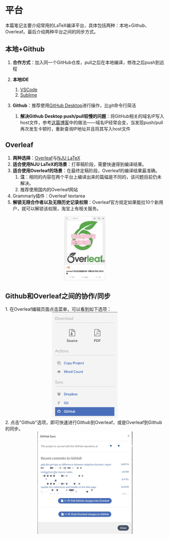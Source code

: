 # 平台

本篇笔记主要介绍常用的LaTeX编译平台，具体包括两种：本地+Github、Overleaf。最后介绍两种平台之间的同步方式。

## 本地+Github
   
   1. **合作方式**：加入同一个GitHub仓库，pull之后在本地编译，修改之后push到远程
   
   2. **本地IDE**
      
      1. [VSCode](./VSCode.md)
      2. [Sublime](./Sublime.md)
   
   3. **Github**：推荐使用[GitHub Desktop](https://desktop.github.com)进行操作，比git命令行简洁
      
      1. **解决Github Desktop push/pull较慢的问题**：将GitHub相关的域名IP写入host文件，参考[这篇博客](https://blog.csdn.net/hongxue8888/article/details/103855883)中的做法——域名IP经常会变，当发现push/pull再次发生卡顿时，重新查询IP地址并且将其写入host文件

## Overleaf
   1. **两种选择**：[Overleaf](https://cn.overleaf.com/)与[NJU LaTeX](https://tex.nju.edu.cn/)
   2. **适合使用NJU LaTeX的场景**：打草稿阶段，需要快速得到编译结果。
   3. **适合使用Overleaf的场景**：在最终定稿阶段，Overleaf的编译结果最准确。
      1. **注**：相同的内容在两个平台上编译出来的篇幅是不同的，该问题目前仍未解决。
      2. 推荐使用国内的Overleaf网站
   4. Grammarly插件：Overleaf textarea
   5. **解锁无限合作者以及无限历史记录权限**：Overleaf官方规定如果能拉10个新用户，就可以解锁该权限，淘宝上有相关服务。
   <div align=center><img src="../images/Overleaf.png" alt="" style="zoom:20%;"/></div>

## Github和Overleaf之间的协作/同步
<div></div>
    1. 在Overleaf编辑页面点击菜单，可以看到如下选项：
    <div align=center><img src="../images/Overleaf-Github-1.png" alt="" style="zoom:40%;"/></div>
<div></div>  
    2. 点击"Github"选项，即可快速进行Github到Overleaf，或是Overleaf到Github的同步。
    <div align=center><img src="../images/Overleaf-Github-2.png" alt="" style="zoom:50%;"/></div>
